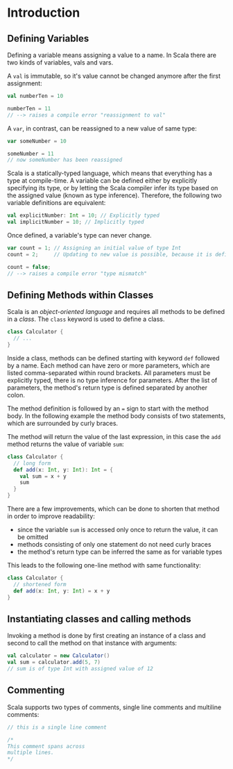 # Introduction

## Defining Variables

Defining a variable means assigning a value to a name. In Scala there are two kinds of variables, vals and vars.

A `val` is immutable, so it's value cannot be changed anymore after the first assignment:

```scala
val numberTen = 10

numberTen = 11
// --> raises a compile error "reassignment to val"
```

A `var`, in contrast, can be reassigned to a new value of same type:

```scala
var someNumber = 10

someNumber = 11
// now someNumber has been reassigned
```

Scala is a statically-typed language, which means that everything has a type at compile-time. A variable can be defined either by explicitly specifying its type, or by letting the Scala compiler infer its type based on the assigned value (known as type inference). Therefore, the following two variable definitions are equivalent:

```scala
val explicitNumber: Int = 10; // Explicitly typed
val implicitNumber = 10; // Implicitly typed
```

Once defined, a variable's type can never change.

```scala
var count = 1; // Assigning an initial value of type Int
count = 2;     // Updating to new value is possible, because it is defined as var

count = false;
// --> raises a compile error "type mismatch"
```

## Defining Methods within Classes

Scala is an _object-oriented language_ and requires all methods to be defined in a _class_. The `class` keyword is used to define a class.

```scala
class Calculator {
  // ...
}
```

Inside a class, methods can be defined starting with keyword `def` followed by a name. Each method can have zero or more parameters, which are listed comma-separated within round brackets. All parameters must be explicitly typed, there is no type inference for parameters. After the list of parameters, the method's return type is defined separated by another colon.

The method definition is followed by an `=` sign to start with the method body. In the following example the method body consists of two statements, which are surrounded by curly braces.

The method will return the value of the last expression, in this case the `add` method returns the value of variable `sum`:

```scala
class Calculator {
  // long form
  def add(x: Int, y: Int): Int = {
    val sum = x + y
    sum
  }
}
```

There are a few improvements, which can be done to shorten that method in order to improve readability:

- since the variable `sum` is accessed only once to return the value, it can be omitted
- methods consisting of only one statement do not need curly braces
- the method's return type can be inferred the same as for variable types

This leads to the following one-line method with same functionality:

```scala
class Calculator {
  // shortened form
  def add(x: Int, y: Int) = x + y
}
```

## Instantiating classes and calling methods

Invoking a method is done by first creating an instance of a class and second to call the method on that instance with arguments:

```scala
val calculator = new Calculator()
val sum = calculator.add(5, 7)
// sum is of type Int with assigned value of 12
```

## Commenting

Scala supports two types of comments, single line comments and multiline comments:

```scala
// this is a single line comment

/*
This comment spans across
multiple lines.
*/
```
